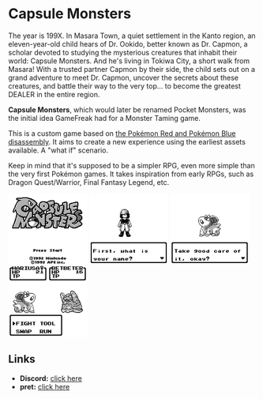 # Capsule Monsters

The year is 199X. In Masara Town, a quiet settlement in the Kanto region, an eleven-year-old child hears of Dr. Ookido, better known as Dr. Capmon, a scholar devoted to studying the mysterious creatures that inhabit their world: Capsule Monsters. And he's living in Tokiwa City, a short walk from Masara!
With a trusted partner Capmon by their side, the child sets out on a grand adventure to meet Dr. Capmon, uncover the secrets about these creatures, and battle their way to the very top... to become the greatest DEALER in the entire region.

**Capsule Monsters**, which would later be renamed Pocket Monsters, was the initial idea GameFreak had for a Monster Taming game.

This is a custom game based on [the Pokémon Red and Pokémon Blue disassembly](https://github.com/pret/pokered). It aims to create a new experience using the earliest assets available. A "what if" scenario.

Keep in mind that it's supposed to be a simpler RPG, even more simple than the very first Pokémon games. It takes inspiration from early RPGs, such as Dragon Quest/Warrior, Final Fantasy Legend, etc.

![title](screenshots/title.bmp) ![character](screenshots/character.bmp)
![starter](screenshots/starter.bmp) ![battle](screenshots/battle.bmp)

## Links

- **Discord:** [click here][discord]
- **pret:** [click here][pret]


[discord]: https://discord.gg/qCBHjGH729
[pret]: https://github.com/pret/
